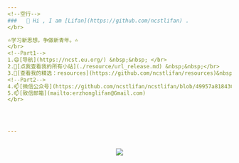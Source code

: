 ```yaml
---
<!--空行-->
###   👋 Hi , I am [Lifan](https://github.com/ncstlifan) .
</br>

⭐学习新思想，争做新青年。⭐
</br>
<!--Part1-->
1.😄[导航](https://ncst.eu.org/) &nbsp;&nbsp; </br>
2.🤔[点我查看我的所有小站](./resource/url_release.md) &nbsp;&nbsp;</br>
3.🤔[查看我的精选：resources](https://github.com/ncstlifan/resources)&nbsp;&nbsp;</br>
<!--Part2-->
4.📫[微信公众号](https://github.com/ncstlifan/ncstlifan/blob/49957a8184306ef62104e005844e4935decaf827/resource/%E5%BE%AE%E4%BF%A1%E5%85%AC%E4%BC%97%E5%8F%B7_%E5%8D%8E%E7%90%86%E5%B9%BC%E7%A8%9A%E5%9B%AD.jpg)&nbsp;&nbsp;
5.📫[致信邮箱](mailto:erzhonglifan@Gmail.com)
</br>




---
```

</br>
<div align="center"> <img src="https://visitor-badge.glitch.me/badge?page_id=ncstlifan" /> </div>
